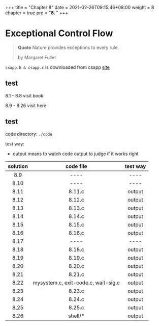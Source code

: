 +++
title = "Chapter 8"
date = 2021-02-26T09:15:46+08:00
weight = 8
chapter = true
pre = "<b>8. </b>"
+++

# Exceptional Control Flow

> **Quote**
> Nature provides exceptions to every rule.
> 
> by Margaret Fuller

`csapp.h & csapp.c` is downloaded from csapp [site][csapp]

[csapp]: http://csapp.cs.cmu.edu/3e/code.html

## test

8.1 - 8.8 visit book

8.9 - 8.26 visit here

## test

code directory: `./code`

test way:
- output means to watch code output to judge if it works right

|solution|code file|test way|
|:------:|:-------:|:------:|
|8.9|----|----|
|8.10|----|----|
|8.11|8.11.c|output|
|8.12|8.12.c|output|
|8.13|8.13.c|output|
|8.14|8.14.c|output|
|8.15|8.15.c|output|
|8.16|8.16.c|output|
|8.17|----|----|
|8.18|8.18.c|output|
|8.19|8.19.c|output|
|8.20|8.20.c|output|
|8.21|8.21.c|output|
|8.22|mysystem.c, exit-code.c, wait-sig.c|output|
|8.23|8.23.c|output|
|8.24|8.24.c|output|
|8.25|8.25.c|output|
|8.26|shell/*|output|



